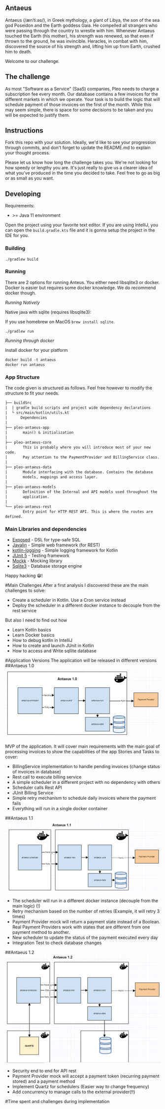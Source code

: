 ## Antaeus

Antaeus (/ænˈtiːəs/), in Greek mythology, a giant of Libya, the son of the sea god Poseidon and the Earth goddess Gaia. He compelled all strangers who were passing through the country to wrestle with him. Whenever Antaeus touched the Earth (his mother), his strength was renewed, so that even if thrown to the ground, he was invincible. Heracles, in combat with him, discovered the source of his strength and, lifting him up from Earth, crushed him to death.

Welcome to our challenge.

## The challenge

As most "Software as a Service" (SaaS) companies, Pleo needs to charge a subscription fee every month. Our database contains a few invoices for the different markets in which we operate. Your task is to build the logic that will schedule payment of those invoices on the first of the month. While this may seem simple, there is space for some decisions to be taken and you will be expected to justify them.

## Instructions

Fork this repo with your solution. Ideally, we'd like to see your progression through commits, and don't forget to update the README.md to explain your thought process.

Please let us know how long the challenge takes you. We're not looking for how speedy or lengthy you are. It's just really to give us a clearer idea of what you've produced in the time you decided to take. Feel free to go as big or as small as you want.

## Developing

Requirements:
- \>= Java 11 environment

Open the project using your favorite text editor. If you are using IntelliJ, you can open the `build.gradle.kts` file and it is gonna setup the project in the IDE for you.

### Building

```
./gradlew build
```

### Running

There are 2 options for running Anteus. You either need libsqlite3 or docker. Docker is easier but requires some docker knowledge. We do recommend docker though.

*Running Natively*

Native java with sqlite (requires libsqlite3):

If you use homebrew on MacOS `brew install sqlite`.

```
./gradlew run
```

*Running through docker*

Install docker for your platform

```
docker build -t antaeus
docker run antaeus
```

### App Structure
The code given is structured as follows. Feel free however to modify the structure to fit your needs.
```
├── buildSrc
|  | gradle build scripts and project wide dependency declarations
|  └ src/main/kotlin/utils.kt 
|      Dependencies
|
├── pleo-antaeus-app
|       main() & initialization
|
├── pleo-antaeus-core
|       This is probably where you will introduce most of your new code.
|       Pay attention to the PaymentProvider and BillingService class.
|
├── pleo-antaeus-data
|       Module interfacing with the database. Contains the database 
|       models, mappings and access layer.
|
├── pleo-antaeus-models
|       Definition of the Internal and API models used throughout the
|       application.
|
└── pleo-antaeus-rest
        Entry point for HTTP REST API. This is where the routes are defined.
```

### Main Libraries and dependencies
* [Exposed](https://github.com/JetBrains/Exposed) - DSL for type-safe SQL
* [Javalin](https://javalin.io/) - Simple web framework (for REST)
* [kotlin-logging](https://github.com/MicroUtils/kotlin-logging) - Simple logging framework for Kotlin
* [JUnit 5](https://junit.org/junit5/) - Testing framework
* [Mockk](https://mockk.io/) - Mocking library
* [Sqlite3](https://sqlite.org/index.html) - Database storage engine

Happy hacking 😁!


#Main Challenges
After a first analysis I discovered these are the main challenges to solve:
* Create a scheduler in Kotlin. Use a Cron service instead
* Deploy the scheduler in a different docker instance to decouple from the rest service

But also I need to find out how
* Learn Kotlin basics
* Learn Docker basics
* How to debug kotlin in IntelliJ
* How to create and launch JUnit in Kotlin
* How to access and Write sqllite database


#Application Versions
The application will be released in different versions
##Antaeus 1.0 
![Alt text](doc/antaeus_10.png?raw=true "Antaeus 1.0")


MVP of the application. It will cover main requirements with the main goal
of processing invoices to show the capabilities of the app
Stories and Tasks to cover:
- BillingService implementation to handle pending invoices (change status of invoices in database)
- Rest call to execute billing service 
- A simple scheduler in a different project with no dependency with others
- Scheduler calls Rest API
- JUnit Billing Service
- Simple retry mechanism to schedule daily invoices where the payment fails
- Everything will run in a single docker container

##Antaeus 1.1
![Alt text](doc/antaeus_11.png?raw=true "Antaeus 1.1")
- The scheduler will run in a different docker instance (decouple from the main logic) (!)
- Retry mechanism based on the number of retries (Example, it will retry 3 times)
- Payment Provider mock will return a payment state instead of a Boolean. Real Payment Providers work with states that
  are different from one payment method to another.
- New scheduler to update the status of the payment executed every day
- Integration Test to check database changes

##Antaeus 1.2 
![Alt text](doc/antaeus_12.png?raw=true "Antaeus 1.2")
- Security end to end for API rest 
- Payment Provider mock will accept a payment token (recurring payment stored) and a payment method 
- Implement Quartz for schedulers (Easier way to change frequency)
- Add concurrency to manage calls to the external provider(!!)



#Time spent and challenges during implementation

